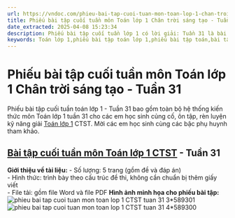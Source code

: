 ```yaml
---
url: https://vndoc.com/phieu-bai-tap-cuoi-tuan-mon-toan-lop-1-chan-troi-sang-tao-tuan-31-319197
title: Phiếu bài tập cuối tuần môn Toán lớp 1 Chân trời sáng tạo - Tuần 31 - VnDoc.com
date_extracted: 2025-04-08 15:23:34
description: Phiếu bài tập cuối tuần lớp 1 có lời giải: Tuần 31 là bài tập cuối tuần môn Toán lớp 1 sách Chân trời sáng tạo, giúp cho các em học sinh ôn tập và nâng cao hơn kiến thức đã được học trong chương trình Toán lớp 1 Tuần 31.
keywords: Toán lớp 1,phiếu bài tập toán lớp 1,phiếu bài tập toán,bài tập cuối tuần,phiếu bài tập cuối tuần lớp 1,bài tập cuối tuần lớp 1,phiếu bài tập cuối tuần lớp 1 có lời giải,đáp án phiếu bài tập cuối tuần lớp 1,sách chân trời sáng tạo,Phiếu bài tập cuối tuần lớp 1 chân trời sáng tạo,Phiếu bài tập cuối tuần lớp 1 chân trời sáng tạo tuần 31
---
```


# Phiếu bài tập cuối tuần môn Toán lớp 1 Chân trời sáng tạo - Tuần 31
Phiếu bài tập cuối tuần toán lớp 1 - Tuần 31 bao gồm toàn bộ hệ thống kiến thức môn Toán lớp 1 tuần 31 cho các em học sinh củng cố, ôn tập, rèn luyện kỹ năng giải [Toán lớp 1](<https://vndoc.com/toan-lop1>) CTST. Mời các em học sinh cùng các bậc phụ huynh tham khảo.
## [Bài tập cuối tuần môn Toán lớp 1 CTST](<https://vndoc.com/de-kiem-tra-cuoi-tuan-toan-lop-1-chan-troi-sang-tao>) \- Tuần 31
**Giới thiệu về tài liệu:**
\- Số lượng: 5 trang \(gồm đề và đáp án\)  
\- Hình thức: trình bày theo cấu trúc đề thi, không cần chuẩn bị thêm giấy viết  
\- File tải: gồm file Word và file PDF
**Hình ảnh minh họa cho phiếu bài tập:**
![phieu bai tap cuoi tuan mon toan lop 1 CTST tuan 31 3*589301](https://i.vdoc.vn/data/image/2024/04/27/phieu-bai-tap-cuoi-tuan-mon-toan-lop-1-CTST-tuan-31-3.jpg)![phieu bai tap cuoi tuan mon toan lop 1 CTST tuan 31 4*589300](https://i.vdoc.vn/data/image/2024/04/27/phieu-bai-tap-cuoi-tuan-mon-toan-lop-1-CTST-tuan-31-4.jpg)
